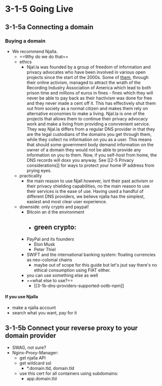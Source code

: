 # 3-1-5 Going Live

## 3-1-5a Connecting a domain
### Buying a domain
- We recommend Njalla.
	- ==Why do we do that==
	- ethics
		- Njal.la was founded by a group of freedom of information and privacy advocates who have been involved in various open projects since the start of the 2000s. Some of [them](https://en.wikipedia.org/wiki/Peter_Sunde), through their online activism, managed to attract the wrath of the Recording Industry Association of America which lead to both prison time and millions of euros in fines - fines which they will never be able to pay back as their hactivism was done for free and they never made a cent off it. This has effectively shut them out from society as a normal citizen and makes them rely on alternative economies to make a living. Njal.la is one of the projects that allows them to continue their privacy advocacy work and make a living from providing a convvenient service. They way Njal.la differs from a regular DNS provider in that they are the legal custodians of the domains you get through them, while they collect no information on you as a user. This means that should some government body demand information on the owner of a domain they would not be able to provide any information on you to them. Now, if you self-host from home, the DNS records will doxx you anyway. See [[2-5 Privacy considerations]] for ways to protect your home IP address from prying eyes. 
	- practicality
		- the main reason to use Njall however, isnt their past activism or their privacy shielding capabilities, no the main reason to use their services is the ease of use. Having used a handful of different DNS providers, we believe njalla has the simplest, easiest and most clear user experience.
	- downside: only crypto and paypal!
		- Bitcoin an d the environment
			- green crypto:
				- 
		- PayPal and its founders
			- Elon Musk
			- Peter Thiel
		- SWIFT and the international banking system: floating currencies as neo-colonial chains
			- maybe out of scope for this guide but let's jsut say there's no ethical consumption using FIAT either.
		- you can use something else as well
		- ==what else to use?==
			- [[3-1b-dns-providers-supported-ootb-npm]] 
#### If you use Njalla
- make a njalla account
- search what you want, pay for it

## 3-1-5b Connect your reverse proxy to your domain provider
- SWAG, not sure?
- Nginx-Proxy-Manager:
	- get njalla API
	- get wildcard ssl
		- *.domain.tld, domain.tld
	- use this cert for all containers using subdomains:
		- app.domain.tld
### 